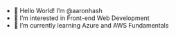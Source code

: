 - 👋 Hello World! I’m @aaronhash
- 👀 I’m interested in Front-end Web Development
- 🌱 I’m currently learning Azure and AWS Fundamentals

<!---
aaronhash/aaronhash is a ✨ special ✨ repository because its `README.md` (this file) appears on your GitHub profile.
You can click the Preview link to take a look at your changes.
--->
